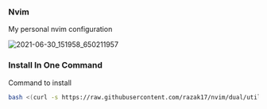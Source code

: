 ### Nvim

My personal nvim configuration

![2021-06-30_151958_650211957](https://user-images.githubusercontent.com/52210954/123987706-f1446a00-d9b6-11eb-8dbb-5a00f72f639f.png)

### Install In One Command

Command to install

```bash
bash <(curl -s https://raw.githubusercontent.com/razak17/nvim/dual/utils/bin/install) --all
```
